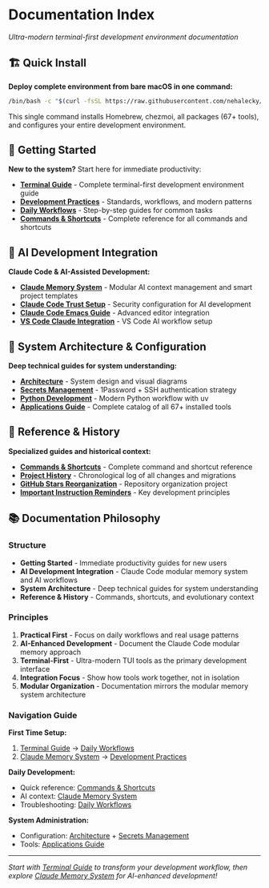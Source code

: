 # Documentation Index

*Ultra-modern terminal-first development environment documentation*

## 🏗️ Quick Install

**Deploy complete environment from bare macOS in one command:**

```bash
/bin/bash -c "$(curl -fsSL https://raw.githubusercontent.com/nehalecky/dotfiles/master/executable_bootstrap-macos.sh)"
```

This single command installs Homebrew, chezmoi, all packages (67+ tools), and configures your entire development environment.

## 🚀 Getting Started

**New to the system?** Start here for immediate productivity:

- **[Terminal Guide](terminal-guide.md)** - Complete terminal-first development environment guide
- **[Development Practices](development-practices.md)** - Standards, workflows, and modern patterns
- **[Daily Workflows](workflows.md)** - Step-by-step guides for common tasks
- **[Commands & Shortcuts](commands-and-shortcuts.md)** - Complete reference for all commands and shortcuts

## 🧠 AI Development Integration

**Claude Code & AI-Assisted Development:**

- **[Claude Memory System](claude-memory-system.md)** - Modular AI context management and smart project templates
- **[Claude Code Trust Setup](claude-code-trust-setup.md)** - Security configuration for AI development
- **[Claude Code Emacs Guide](claude-code-emacs-guide.md)** - Advanced editor integration
- **[VS Code Claude Integration](vscode-claude-integration.md)** - VS Code AI workflow setup

## 🔧 System Architecture & Configuration

**Deep technical guides for system understanding:**

- **[Architecture](architecture.md)** - System design and visual diagrams
- **[Secrets Management](secrets-management.md)** - 1Password + SSH authentication strategy
- **[Python Development](python-development.md)** - Modern Python workflow with uv
- **[Applications Guide](applications.md)** - Complete catalog of all 67+ installed tools

## 📖 Reference & History

**Specialized guides and historical context:**

- **[Commands & Shortcuts](commands-and-shortcuts.md)** - Complete command and shortcut reference
- **[Project History](project-history.md)** - Chronological log of all changes and migrations
- **[GitHub Stars Reorganization](github-stars-reorganization.md)** - Repository organization project
- **[Important Instruction Reminders](important-instruction-reminders.md)** - Key development principles

## 📚 Documentation Philosophy

### Structure
- **Getting Started** - Immediate productivity guides for new users
- **AI Development Integration** - Claude Code modular memory system and AI workflows
- **System Architecture** - Deep technical guides for system understanding
- **Reference & History** - Commands, shortcuts, and evolutionary context

### Principles
1. **Practical First** - Focus on daily workflows and real usage patterns
2. **AI-Enhanced Development** - Document the Claude Code modular memory approach
3. **Terminal-First** - Ultra-modern TUI tools as the primary development interface
4. **Integration Focus** - Show how tools work together, not in isolation
5. **Modular Organization** - Documentation mirrors the modular memory system architecture

### Navigation Guide

**First Time Setup:** 
1. [Terminal Guide](terminal-guide.md) → [Daily Workflows](workflows.md)
2. [Claude Memory System](claude-memory-system.md) → [Development Practices](development-practices.md)

**Daily Development:**
- Quick reference: [Commands & Shortcuts](commands-and-shortcuts.md)
- AI context: [Claude Memory System](claude-memory-system.md)
- Troubleshooting: [Daily Workflows](workflows.md#troubleshooting)

**System Administration:**
- Configuration: [Architecture](architecture.md) + [Secrets Management](secrets-management.md)
- Tools: [Applications Guide](applications.md)

---

*Start with [Terminal Guide](terminal-guide.md) to transform your development workflow, then explore [Claude Memory System](claude-memory-system.md) for AI-enhanced development!*